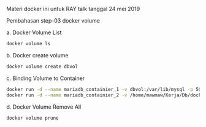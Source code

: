 Materi docker ini untuk RAY talk tanggal 24 mei 2019

Pembahasan step-03 docker volume

a. Docker Volume List
```bash
docker volume ls
```

b. Docker create volume
```bash
docker volume create dbvol
```

c. Binding Volume to Container
```bash
docker run -d --name mariadb_containier_1 -v dbvol:/var/lib/mysql -p 50001:3306 -e MYSQL_ROOT_PASSWORD=mypassword mariadb
docker run -d --name mariadb_containier_2 -v /home/mawmaw/Kerja/Db/dockerdb/mariadb_docker:/var/lib/mysql -p 50001:3306 -e MYSQL_ROOT_PASSWORD=mypassword mariadb
```
d. Docker Volume Remove All
```bash
docker volume prune
```
